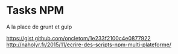 # Tasks NPM

A la place de grunt et gulp

https://gist.github.com/oncletom/1e233f2100c4e0877922
http://naholyr.fr/2015/11/ecrire-des-scripts-npm-multi-plateforme/